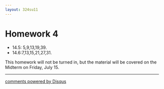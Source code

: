 ```yaml
---
layout: 324su11
---
```


# Homework 4

- 14.5: 5,9,13,19,39.
- 14.6:7,13,15,21,27,31.


This homework will not be turned in, but the material will be covered on the Midterm on Friday, July 15.

* * *

<div id="disqus_thread"></div>
<script type="text/javascript">
    /* * * CONFIGURATION VARIABLES * * */
	var N = '4';
    var disqus_shortname = 'grigg';
    var disqus_identifier = 'math324-su11-homework'+N;
    var disqus_url = 'http://math.washington.edu/~grigg/math324/homework' + N +'.html';
    var disqus_title = 'Homework ' + N;
    /* * * DON'T EDIT BELOW THIS LINE * * */
    (function() {
        var dsq = document.createElement('script'); dsq.type = 'text/javascript'; dsq.async = true;
        dsq.src = 'http://' + disqus_shortname + '.disqus.com/embed.js';
        (document.getElementsByTagName('head')[0] || document.getElementsByTagName('body')[0]).appendChild(dsq);
    })();
</script>
<a href="http://disqus.com" class="dsq-brlink">comments powered by <span class="logo-disqus">Disqus</span></a>
